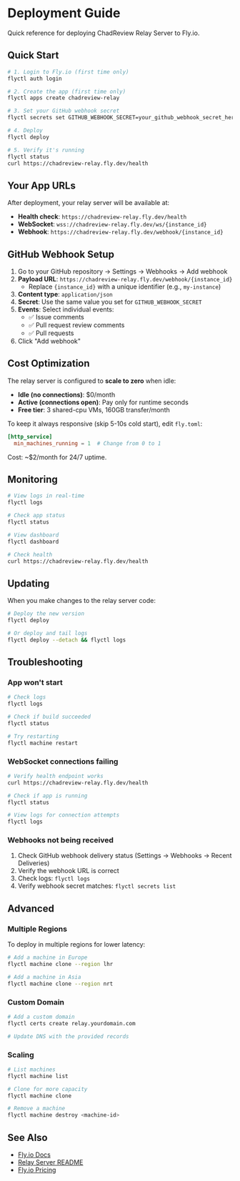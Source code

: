 # Deployment Guide

Quick reference for deploying ChadReview Relay Server to Fly.io.

## Quick Start

```bash
# 1. Login to Fly.io (first time only)
flyctl auth login

# 2. Create the app (first time only)
flyctl apps create chadreview-relay

# 3. Set your GitHub webhook secret
flyctl secrets set GITHUB_WEBHOOK_SECRET=your_github_webhook_secret_here

# 4. Deploy
flyctl deploy

# 5. Verify it's running
flyctl status
curl https://chadreview-relay.fly.dev/health
```

## Your App URLs

After deployment, your relay server will be available at:

- **Health check**: `https://chadreview-relay.fly.dev/health`
- **WebSocket**: `wss://chadreview-relay.fly.dev/ws/{instance_id}`
- **Webhook**: `https://chadreview-relay.fly.dev/webhook/{instance_id}`

## GitHub Webhook Setup

1. Go to your GitHub repository → Settings → Webhooks → Add webhook
2. **Payload URL**: `https://chadreview-relay.fly.dev/webhook/{instance_id}`
    - Replace `{instance_id}` with a unique identifier (e.g., `my-instance`)
3. **Content type**: `application/json`
4. **Secret**: Use the same value you set for `GITHUB_WEBHOOK_SECRET`
5. **Events**: Select individual events:
    - ✅ Issue comments
    - ✅ Pull request review comments
    - ✅ Pull requests
6. Click "Add webhook"

## Cost Optimization

The relay server is configured to **scale to zero** when idle:

- **Idle (no connections)**: $0/month
- **Active (connections open)**: Pay only for runtime seconds
- **Free tier**: 3 shared-cpu VMs, 160GB transfer/month

To keep it always responsive (skip 5-10s cold start), edit `fly.toml`:

```toml
[http_service]
  min_machines_running = 1  # Change from 0 to 1
```

Cost: ~$2/month for 24/7 uptime.

## Monitoring

```bash
# View logs in real-time
flyctl logs

# Check app status
flyctl status

# View dashboard
flyctl dashboard

# Check health
curl https://chadreview-relay.fly.dev/health
```

## Updating

When you make changes to the relay server code:

```bash
# Deploy the new version
flyctl deploy

# Or deploy and tail logs
flyctl deploy --detach && flyctl logs
```

## Troubleshooting

### App won't start

```bash
# Check logs
flyctl logs

# Check if build succeeded
flyctl status

# Try restarting
flyctl machine restart
```

### WebSocket connections failing

```bash
# Verify health endpoint works
curl https://chadreview-relay.fly.dev/health

# Check if app is running
flyctl status

# View logs for connection attempts
flyctl logs
```

### Webhooks not being received

1. Check GitHub webhook delivery status (Settings → Webhooks → Recent Deliveries)
2. Verify the webhook URL is correct
3. Check logs: `flyctl logs`
4. Verify webhook secret matches: `flyctl secrets list`

## Advanced

### Multiple Regions

To deploy in multiple regions for lower latency:

```bash
# Add a machine in Europe
flyctl machine clone --region lhr

# Add a machine in Asia
flyctl machine clone --region nrt
```

### Custom Domain

```bash
# Add a custom domain
flyctl certs create relay.yourdomain.com

# Update DNS with the provided records
```

### Scaling

```bash
# List machines
flyctl machine list

# Clone for more capacity
flyctl machine clone

# Remove a machine
flyctl machine destroy <machine-id>
```

## See Also

- [Fly.io Docs](https://fly.io/docs/)
- [Relay Server README](packages/relay/server/README.md)
- [Fly.io Pricing](https://fly.io/docs/about/pricing/)
